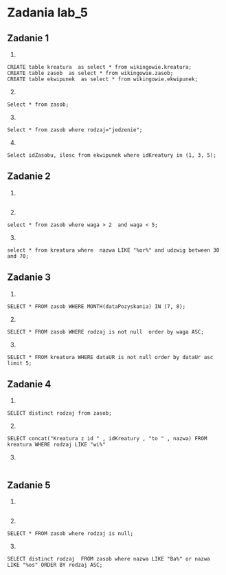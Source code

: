 # Zadania lab_5


## Zadanie 1

1.
```
CREATE table kreatura  as select * from wikingowie.kreatura;
CREATE table zasob  as select * from wikingowie.zasob;
CREATE table ekwipunek  as select * from wikingowie.ekwipunek;

```

2.
```
Select * from zasob;

```
3.
```
Select * from zasob where rodzaj="jedzenie";

```
4.
```
Select idZasobu, ilosc from ekwipunek where idKreatury in (1, 3, 5);

```
## Zadanie 2
1.
```
```
2.
```
select * from zasob where waga > 2  and waga < 5;

```
3.
```
select * from kreatura where  nazwa LIKE "%or%" and udzwig between 30 and 70;
```
## Zadanie 3

1.
```
SELECT * FROM zasob WHERE MONTH(dataPozyskania) IN (7, 8);

```
2.
```
SELECT * FROM zasob WHERE rodzaj is not null  order by waga ASC;

```
3.

```
SELECT * FROM kreatura WHERE dataUR is not null order by dataUr asc limit 5; 
```


## Zadanie 4

1.

```
SELECT distinct rodzaj from zasob;
```

2.
```
SELECT concat("Kreatura z id " , idKreatury , "to " , nazwa) FROM kreatura WHERE rodzaj LIKE "wi%"

```

3.
```

```

## Zadanie 5
1.
```
```

2.
```
SELECT * FROM zasob where rodzaj is null;
```

3.
```
SELECT distinct rodzaj  FROM zasob where nazwa LIKE "Ba%" or nazwa LIKE "%os" ORDER BY rodzaj ASC;

```




